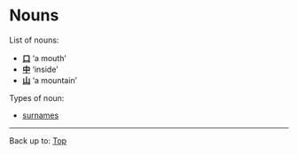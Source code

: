 # Nouns

List of nouns:
- **[口](../dict/k/ku/kuchi.md)** ‘a mouth’
- **[中](../dict/n/na/naka.md)** ‘inside’
- **[山](../dict/y/ya/yama.md)** ‘a mountain’

Types of noun:
- [surnames](surnames.md)

----

Back up to: [Top](../index.md)
